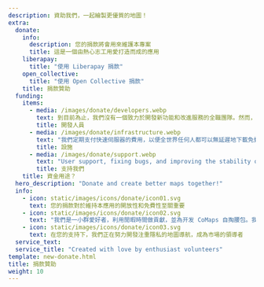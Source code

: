 ```yaml
---
description: 資助我們，一起繪製更優質的地圖！
extra:
  donate:
    info:
      description: 您的捐款將會用來維護本專案
      title: 這是一個由熱心志工用愛打造而成的應用
    liberapay:
      title: "使用 Liberapay 捐款"
    open_collective:
      title: "使用 Open Collective 捐款"
    title: 捐款贊助
  funding:
    items:
      - media: /images/donate/developers.webp
        text: 到目前為止，我們沒有一個致力於開發新功能和改進服務的全職團隊。然而，若要持續推動產品的發展，擁有一個核心團隊事關重大。
        title: 開發人員
      - media: /images/donate/infrastructure.webp
        text: "我們定期支付快速伺服器的費用，以便全世界任何人都可以無延遲地下載免費地圖資料更新。地圖資料傳輸量每月高達數百 TB，而且還在持續增加中。"
        title: 設施
      - media: /images/donate/support.webp
        text: "User support, fixing bugs, and improving the stability of the app are our top priority. The list of requests and bug reports grows every day, and there are many support requests to respond to on the App Store, Google Play, and support emails."
        title: 支持我們
    title: 資金用途？
  hero_description: "Donate and create better maps together!"
  info:
    - icon: static/images/icons/donate/icon01.svg
      text: 您的捐款對於維持本應用的開放性和免費性至關重要
    - icon: static/images/icons/donate/icon02.svg
      text: "我們是一小群愛好者，利用閒暇時間做貢獻，並為开发 CoMaps 自掏腰包。我們熱愛 CoMaps，也熱愛 CoMaps 的使用者"
    - icon: static/images/icons/donate/icon03.svg
      text: 在您的支持下，我們正在努力開發注重隱私的地圖導航，成為市場的領導者
  service_text:
  service_title: "Created with love by enthusiast volunteers"
template: new-donate.html
title: 捐款贊助
weight: 10
---
```

